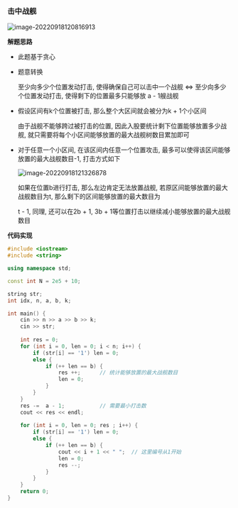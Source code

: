 ### 击中战舰

![image-20220918120816913](http://www.cdn.liver0377.xyz/typora/202209181208992.png)



**解题思路**

- 此题基于贪心

- 题意转换

  至少向多少个位置发动打击, 使得确保自己可以击中一个战舰 <=> 至少向多少个位置发动打击, 使得剩下的位置最多只能够放 a - 1艘战舰

- 假设区间有k个位置被打击, 那么整个大区间就会被分为k + 1个小区间

  由于战舰不能够跨过被打击的位置, 因此入股要统计剩下位置能够放置多少战舰, 就只需要将每个小区间能够放置的最大战舰树数目累加即可

- 对于任意一个小区间, 在该区间内任意一个位置攻击, 最多可以使得该区间能够放置的最大战舰数目-1, 打击方式如下

  ![image-20220918121326878](http://www.cdn.liver0377.xyz/typora/202209181213915.png)

  如果在位置b进行打击, 那么左边肯定无法放置战舰, 若原区间能够放置的最大战舰数目为t, 那么剩下的区间能够放置的最大数目为

  t - 1, 同理, 还可以在2b + 1, 3b + 1等位置打击以继续减小能够放置的最大战舰数目

  



**代码实现**

```cc
#include <iostream>
#include <string>

using namespace std;

const int N = 2e5 + 10;

string str;
int idx, n, a, b, k;

int main() {
    cin >> n >> a >> b >> k;
    cin >> str;
    
    int res = 0;
    for (int i = 0, len = 0; i < n; i++) {
        if (str[i] == '1') len = 0;
        else {
            if (++ len == b) {
                res ++;      // 统计能够放置的最大战舰数目
                len = 0;            
            }
        }
    }
    res -=  a - 1;           // 需要最小打击数
    cout << res << endl;
    
    for (int i = 0, len = 0; res ; i++) {
        if (str[i] == '1') len = 0;
        else {
            if (++ len == b) {
                cout << i + 1 << " ";  // 这里编号从1开始
                len = 0;
                res --;
            }
        }
    }
    return 0;
}
```

